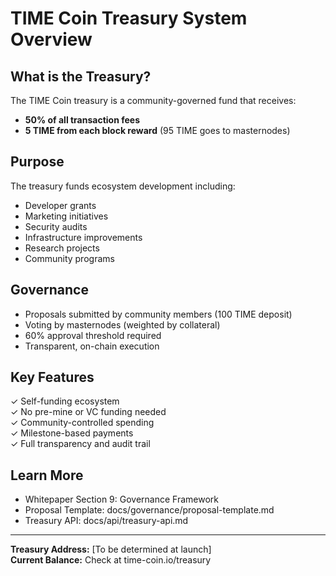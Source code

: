 # TIME Coin Treasury System Overview

## What is the Treasury?

The TIME Coin treasury is a community-governed fund that receives:
- **50% of all transaction fees**
- **5 TIME from each block reward** (95 TIME goes to masternodes)

## Purpose

The treasury funds ecosystem development including:
- Developer grants
- Marketing initiatives
- Security audits
- Infrastructure improvements
- Research projects
- Community programs

## Governance

- Proposals submitted by community members (100 TIME deposit)
- Voting by masternodes (weighted by collateral)
- 60% approval threshold required
- Transparent, on-chain execution

## Key Features

✓ Self-funding ecosystem  
✓ No pre-mine or VC funding needed  
✓ Community-controlled spending  
✓ Milestone-based payments  
✓ Full transparency and audit trail  

## Learn More

- Whitepaper Section 9: Governance Framework
- Proposal Template: docs/governance/proposal-template.md
- Treasury API: docs/api/treasury-api.md

---

**Treasury Address:** [To be determined at launch]  
**Current Balance:** Check at time-coin.io/treasury
